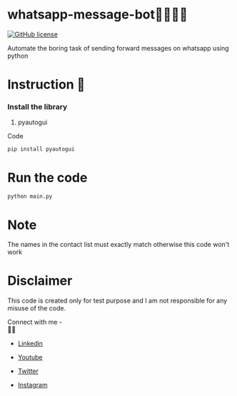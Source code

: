 # whatsapp-message-bot🐱‍🏍🐱‍🏍
[![GitHub license](https://img.shields.io/github/license/Santhoshkumard11/whatsapp-message-bot)](https://github.com/Santhoshkumard11/whatsapp-message-bot/blob/master/LICENSE)
<!--[![GitHub forks](https://img.shields.io/github/license/Santhoshkumard11/whatsapp-message-bot)](https://github.com/Santhoshkumard11/whatsapp-message-bot/network)[![GitHub stars](https://img.shields.io/github/license/Santhoshkumard11/whatsapp-message-bot)](https://github.com/Santhoshkumard11/whatsapp-message-bot/stargazers)-->

Automate the boring task of sending forward messages on whatsapp using python

# Instruction 📄

### Install the library
 1) pyautogui
 
 Code

```
pip install pyautogui 
```



# Run the code
```
python main.py
```

# Note
The names in the contact list must exactly match otherwise this code won't work


# Disclaimer
This code is created only for test purpose and I am not responsible for any misuse of the code.

Connect with me - <br>
🎯🎯
* [Linkedin](https://www.linkedin.com/in/santhosh-kumar-dhanasekaran-85a89b131/)

* [Youtube](https://www.youtube.com/channel/UCyJBMhkN3MlHHWWZrDDtXPQ)

* [Twitter](https://twitter.com/santhos12551)

* [Instagram](https://www.instagram.com/santhoshgoku/?hl=en)
